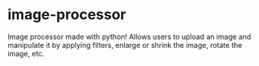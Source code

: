 # image-processor
Image processor made with python! Allows users to upload an image and manipulate it by applying filters, enlarge or shrink the image, rotate the image, etc.
